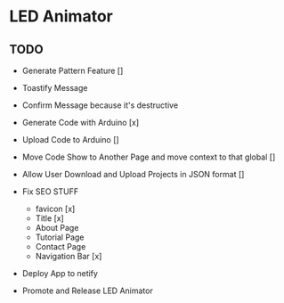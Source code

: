 # LED Animator

## TODO

- Generate Pattern Feature []
 - Toastify Message
 - Confirm Message because it's destructive
- Generate Code with Arduino [x]
- Upload Code to Arduino []
- Move Code Show to Another Page and move context to that global []
- Allow User Download and Upload Projects in JSON format []

- Fix SEO STUFF
  - favicon [x]
  - Title [x]
  - About Page
  - Tutorial Page
  - Contact Page
  - Navigation Bar [x]
- Deploy App to netify 
- Promote and Release LED Animator


